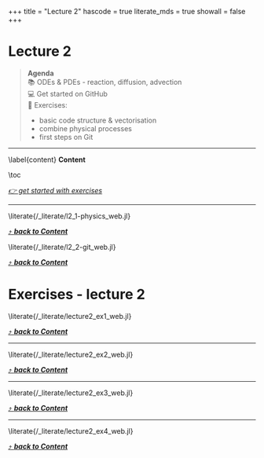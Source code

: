 +++
title = "Lecture 2"
hascode = true
literate_mds = true
showall = false
+++

# Lecture 2

> **Agenda**\
> :books: ODEs & PDEs - reaction, diffusion, advection\
> :computer: Get started on GitHub\
> :construction: Exercises:
> - basic code structure & vectorisation
> - combine physical processes
> - first steps on Git

--- 

\label{content}
**Content**

\toc

[_👉 get started with exercises_](#exercises_-_lecture_2)

---

\literate{/_literate/l2_1-physics_web.jl}

[⤴ _**back to Content**_](#content)

\literate{/_literate/l2_2-git_web.jl}

[⤴ _**back to Content**_](#content)

# Exercises - lecture 2

\literate{/_literate/lecture2_ex1_web.jl}

[⤴ _**back to Content**_](#content)

---

\literate{/_literate/lecture2_ex2_web.jl}

[⤴ _**back to Content**_](#content)

---

\literate{/_literate/lecture2_ex3_web.jl}

[⤴ _**back to Content**_](#content)

---

\literate{/_literate/lecture2_ex4_web.jl}

[⤴ _**back to Content**_](#content)
